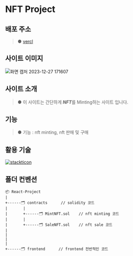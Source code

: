 # NFT Project

## 배포 주소
>● [vercl](https://pfp-project-sigma.vercel.app/)

## 사이트 이미지
![화면 캡처 2023-12-27 171607](https://github.com/BCS-4/react_project_kimkihyun/assets/97437816/771e0c30-44d8-4668-9a1f-a40f7189f4ad)


## 사이트 소개
  >● 이 사이트는 간단하게 ***NFT***를 Minting하는 사이트 입니다.

## 기능
  >● 기능 : nft minting, nft 판매 및 구매

## 활용 기술
[![stackticon](https://firebasestorage.googleapis.com/v0/b/stackticon-81399.appspot.com/o/images%2F1703666042283?alt=media&token=045634a3-b019-4fef-8294-fee0f9170cb4)](https://github.com/msdio/stackticon)

## 폴더 컨벤션
```
📦 React-Project
| 
+------🗂 contracts      // solidity 코드
|       |
|       +------🗂 MintNFT.sol    // nft minting 코드
|       |
|       +------🗂 SaleNFT.sol    // nft sale 코드
|
|
|
|
+------🗂 frontend      // frontend 전반적인 코드
```

